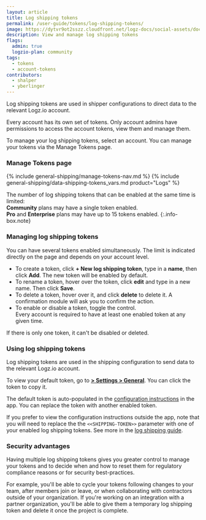 ```yaml
---
layout: article
title: Log shipping tokens
permalink: /user-guide/tokens/log-shipping-tokens/
image: https://dytvr9ot2sszz.cloudfront.net/logz-docs/social-assets/docs-social.jpg
description: View and manage log shipping tokens
flags:
  admin: true
  logzio-plan: community
tags:
  - tokens
  - account-tokens
contributors:
  - shalper
  - yberlinger
---
```


Log shipping tokens are used in shipper configurations to direct data to the relevant Logz.io account.

Every account has its own set of tokens. Only account admins have permissions to access the account tokens, view them and manage them.

To manage your log shipping tokens, select an account. You can manage your tokens via the Manage Tokens page. 

### Manage Tokens page

{% include general-shipping/manage-tokens-nav.md %}
{% include general-shipping/data-shipping-tokens_vars.md product="Logs" %}
 
The number of log shipping tokens that can be enabled at the same time is limited: <br>
**Community** plans may have a single token enabled. <br>
**Pro** and **Enterprise** plans may have up to 15 tokens enabled.
{:.info-box.note}

### Managing log shipping tokens

You can have several tokens enabled simultaneously. The limit is indicated directly on the page and depends on your account level.

* To create a token, click **+ New log shipping token**, type in a **name**, then click **Add**. The new token will be enabled by default.
* To rename a token, hover over the token, click **edit** <i class="li li-pencil"></i> and type in a new name. Then click **Save**.
* To delete a token, hover over it, and click **delete** <i class="li li-trash"></i> to delete it. A confirmation module will ask you to confirm the action.
* To enable or disable a token, toggle the control. <br> Every account is required to have at least one enabled token at any given time.

If there is only one token, it can't be disabled or deleted.


### Using log shipping tokens

Log shipping tokens are used in the shipping configuration to send data to the relevant Logz.io account.

To view your default token, go to [**<i class="li li-gear"></i> > Settings > General**](https://app.logz.io/#/dashboard/settings/general). You can click the token to copy it.

The default token is auto-populated in the [configuration instructions](https://app.logz.io/#/dashboard/send-your-data/log-sources/) in the app. You can replace the token with another enabled token.

If you prefer to view the configuration instructions outside the app, note that you will need to replace the the `<<SHIPPING-TOKEN>>` parameter with one of your enabled log shipping tokens. See more in the [log shipping guide]({{site.baseurl}}/shipping/).


### Security advantages

Having multiple log shipping tokens gives you greater control to manage your tokens and to decide when and how to reset them for regulatory compliance reasons or for security best-practices.

For example, you'll be able to cycle your tokens following changes to your team, after members join or leave, or when collaborating with contractors outside of your organization. If you're working on an integration with a partner organization, you'll be able to give them a temporary log shipping token and delete it once the project is complete.
